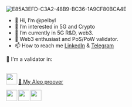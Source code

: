 ![E85A3EFD-C3A2-48B9-BC36-1A9CF80BCA4E](https://user-images.githubusercontent.com/36705469/204632237-727b2234-656a-471b-80c3-c75446b57698.JPG)

- 👋 Hi, I’m @pelbyl
- 👀 I’m interested in 5G and Crypto
- 🌱 I’m currently in 5G R&D, web3.
- 💞️ Web3 enthusiast and PoS/PoW validator.
- 📫 How to reach me [LinkedIn](https://www.linkedin.com/in/pelbyl/) & [Telegram](https://t.me/pelbyl)


💎 I'm a validator in:

<br>
<a href="url"><img src="https://assets-global.website-files.com/5e990b3bae81cf4a03433c58/5f347d008da2e477a3c61fca_Aleo-logo-white-p-500.png" align="left" height="30"> </a>
<a href="https://www.aleo.network/leaderboard/aleo10h75w0gmv8fm2tdkqumlj8p00f548rjh325m9dej8c95ex752y9snw57hj"> <p align="left">🔎 My Aleo proover</p> </a><a href="url"><img src="https://massa.net/_nuxt/img/logo_massa.989057b.webp" align="left" height="30"> </a>
<a href="url"><img src="https://global-uploads.webflow.com/620b86dd36c9285a4b3048fa/6216af2dd100a155f79b5148_minima_logo.svg" align="left" height="30"> </a>
<a href="url"><img src="https://starknet.io/wp-content/uploads/2021/11/Logo.png" align="left" height="30"> </a>



 

<!---
pelbyl/pelbyl is a ✨ special ✨ repository because its `README.md` (this file) appears on your GitHub profile.
You can click the Preview link to take a look at your changes.
--->
